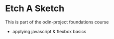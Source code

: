 # Etch A Sketch

This is part of the odin-project foundations course
- applying javascript & flexbox basics